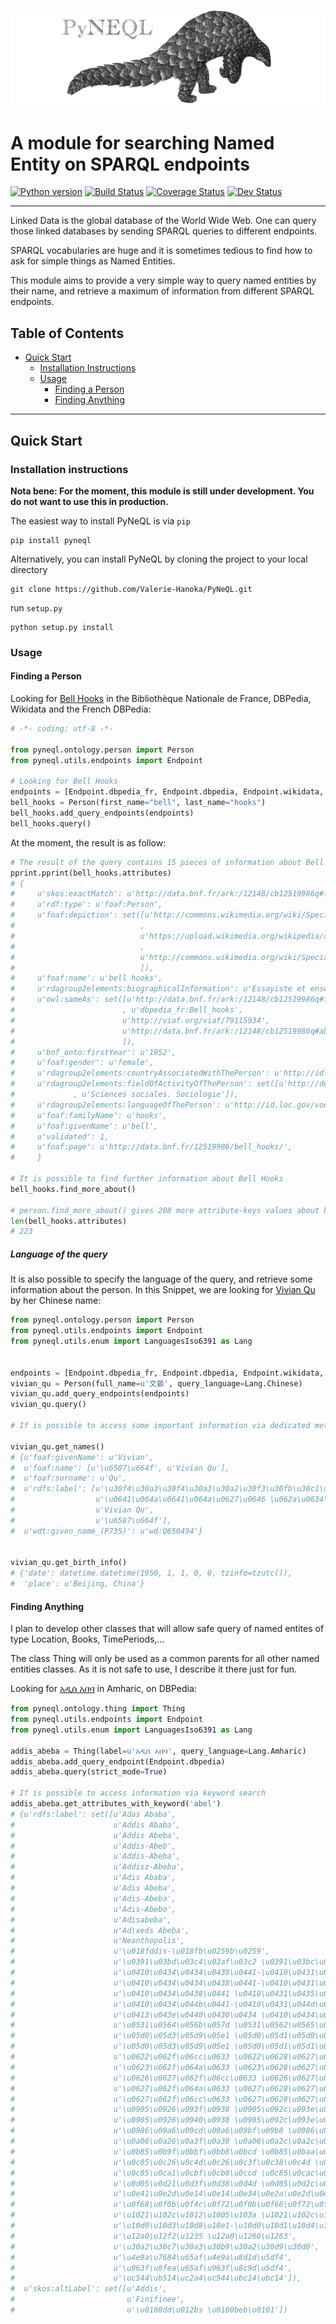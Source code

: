![PyNeQL](https://github.com/Valerie-Hanoka/PyNeQL/blob/master/illustration.png)


A module for searching Named Entity on SPARQL endpoints
===========================================================

[![Python version](https://img.shields.io/badge/python-2.7-ff69b4.svg)](https://img.shields.io/badge/python-2.7-ff69b4.svg)
[![Build Status](https://travis-ci.org/Valerie-Hanoka/PyNeQL.svg?branch=master)](https://travis-ci.org/Valerie-Hanoka/PyNeQL)
[![Coverage Status](https://coveralls.io/repos/github/Valerie-Hanoka/PyNeQL/badge.svg?branch=master)](https://coveralls.io/github/Valerie-Hanoka/PyNeQL?branch=master)
[![Dev Status](https://img.shields.io/badge/status-development%20%C2%AF%5C__(%E3%83%84)__%2F%C2%AF-lightgrey.svg)](https://img.shields.io/badge/status-development%20%C2%AF%5C__(%E3%83%84)__%2F%C2%AF-lightgrey.svg)

---------------


Linked Data is the global database of the World Wide Web.
One can query those linked databases by sending SPARQL queries to different endpoints.

SPARQL vocabularies are huge and it is sometimes tedious to find how to ask for simple
things as Named Entities.

This module aims to provide a very simple way to query named entities by their name, and retrieve
a maximum of information from different SPARQL endpoints.


Table of Contents
-----------------  

- [Quick Start](#quick-start)
    - [Installation Instructions](#installation-instructions)
    - [Usage](#usage)
        - [Finding a Person](#finding-person)
        - [Finding Anything](#finding-anything)

-----------

## Quick Start
<div id='quick-start'/>


### Installation instructions
<div id='installation-instructions'/>


**Nota bene: For the moment, this module is still under development. 
You do not want to use this in production.**


The easiest way to install PyNeQL is via `pip`

    pip install pyneql 

Alternatively, you can install PyNeQL by cloning the project to your local directory

    git clone https://github.com/Valerie-Hanoka/PyNeQL.git

run `setup.py` 

    python setup.py install



### Usage
<div id='usage'/>


#### Finding a Person
<div id='finding-person'/>

Looking for [Bell Hooks](https://fr.wikipedia.org/wiki/Bell_hooks) in the Bibliothèque Nationale de France, DBPedia, Wikidata and the French DBPedia:

```python
# -*- coding: utf-8 -*-

from pyneql.ontology.person import Person
from pyneql.utils.endpoints import Endpoint

# Looking for Bell Hooks
endpoints = [Endpoint.dbpedia_fr, Endpoint.dbpedia, Endpoint.wikidata, Endpoint.bnf]
bell_hooks = Person(first_name="bell", last_name="hooks")
bell_hooks.add_query_endpoints(endpoints)
bell_hooks.query()
```

At the moment, the result is as follow:

```python
# The result of the query contains 15 pieces of information about Bell Hooks.
pprint.pprint(bell_hooks.attributes)
# {
#     u'skos:exactMatch': u'http://data.bnf.fr/ark:/12148/cb12519986q#foaf:Person',
#     u'rdf:type': u'foaf:Person',
#     u'foaf:depiction': set([u'http://commons.wikimedia.org/wiki/Special:FilePath/Bellhooks.jpg?width=300'
#                            ,
#                            u'https://upload.wikimedia.org/wikipedia/commons/7/7b/Bellhooks.jpg'
#                            ,
#                            u'http://commons.wikimedia.org/wiki/Special:FilePath/Bellhooks.jpg'
#                            ]),
#     u'foaf:name': u'bell hooks',
#     u'rdagroup2elements:biographicalInformation': u'Essayiste et enseignante. - Militante f\xe9minisme et contre la s\xe9gragation raciale. - Fondatrice, en 2014, du bell hooks Institute, Berea College (Ky., \xc9tats-Unis). - Pseudonyme de Gloria Jean Watkins',
#     u'owl:sameAs': set([u'http://data.bnf.fr/ark:/12148/cb12519986q#foaf:Person'
#                        , u'dbpedia_fr:Bell_hooks',
#                        u'http://viaf.org/viaf/79115934',
#                        u'http://data.bnf.fr/ark:/12148/cb12519986q#about'
#                        ]),
#     u'bnf_onto:firstYear': u'1952',
#     u'foaf:gender': u'female',
#     u'rdagroup2elements:countryAssociatedWithThePerson': u'http://id.loc.gov/vocabulary/countries/xxu',
#     u'rdagroup2elements:fieldOfActivityOfThePerson': set([u'http://dewey.info/class/300/'
#             , u'Sciences sociales. Sociologie']),
#     u'rdagroup2elements:languageOfThePerson': u'http://id.loc.gov/vocabulary/iso639-2/eng',
#     u'foaf:familyName': u'hooks',
#     u'foaf:givenName': u'bell',
#     u'validated': 1,
#     u'foaf:page': u'http://data.bnf.fr/12519986/bell_hooks/',
#     }

# It is possible to find further information about Bell Hooks
bell_hooks.find_more_about()

# person.find_more_about() gives 208 more attribute-keys values about her:
len(bell_hooks.attributes)
# 223
```

##### Language of the query

It is also possible to specify the language of the query, 
and retrieve some information about the person. In this Snippet, we are looking 
for [Vivian Qu](https://en.wikipedia.org/wiki/Vivian_Qu) by her Chinese name:


```python 
from pyneql.ontology.person import Person
from pyneql.utils.endpoints import Endpoint
from pyneql.utils.enum import LanguagesIso6391 as Lang


endpoints = [Endpoint.dbpedia_fr, Endpoint.dbpedia, Endpoint.wikidata, Endpoint.bnf]
vivian_qu = Person(full_name=u'文晏', query_language=Lang.Chinese)
vivian_qu.add_query_endpoints(endpoints)
vivian_qu.query()

# If is possible to access some important information via dedicated methods

vivian_qu.get_names()
# {u'foaf:givenName': u'Vivian',
#  u'foaf:name': [u'\u6587\u664f', u'Vivian Qu'],
#  u'foaf:surname': u'Qu',
#  u'rdfs:label': [u'\u30f4\u30a3\u30f4\u30a3\u30a2\u30f3\u30fb\u30c1\u30e5\u30a4',
#                  u'\u0641\u064a\u0641\u064a\u0627\u0646 \u062a\u0634\u0648',
#                  u'Vivian Qu',
#                  u'\u6587\u664f'],
#  u'wdt:given_name_(P735)': u'wd:Q650494'}


vivian_qu.get_birth_info()
# {'date': datetime.datetime(1950, 1, 1, 0, 0, tzinfo=tzutc()),
#  'place': u'Beijing, China'}
```


#### Finding Anything
<div id='finding-anything'/>

I plan to develop other classes that will allow safe query of named entites of type 
Location, Books, TimePeriods,...

The class Thing will only be used as a common parents for all other named entities classes. 
As it is not safe to use, I describe it there just for fun.


Looking for [አዲስ አበባ](https://en.wikipedia.org/wiki/Addis_Ababa) in Amharic, on DBPedia:

```python
from pyneql.ontology.thing import Thing
from pyneql.utils.endpoints import Endpoint
from pyneql.utils.enum import LanguagesIso6391 as Lang

addis_abeba = Thing(label=u'አዲስ አበባ', query_language=Lang.Amharic)
addis_abeba.add_query_endpoint(Endpoint.dbpedia)
addis_abeba.query(strict_mode=True)

# If is possible to access information via keyword search
addis_abeba.get_attributes_with_keyword('abel')
# {u'rdfs:label': set([u'Adas Ababa',
#                      u'Addis Ababa',
#                      u'Addis Abeba',
#                      u'Addis-Abeb',
#                      u'Addis-Abeba',
#                      u'Addisz-Abeba',
#                      u'Adis Ababa',
#                      u'Adis Abeba',
#                      u'Adis-Abeba',
#                      u'Adis-Abebo',
#                      u'Adisabeba',
#                      u'Ad\xeds Abeba',
#                      u'Neanthopolis',
#                      u'\u018fddis-\u018fb\u0259b\u0259',
#                      u'\u0391\u03bd\u03c4\u03af\u03c2 \u0391\u03bc\u03c0\u03ad\u03bc\u03c0\u03b1',
#                      u'\u0410\u0434\u0434\u0438\u0441-\u0410\u0431\u0435\u0431\xe6',
#                      u'\u0410\u0434\u0434\u0438\u0441-\u0410\u0431\u0435\u0431\u0430',
#                      u'\u0410\u0434\u0438\u0441 \u0410\u0431\u0435\u0431\u0430',
#                      u'\u0410\u0434\u044b\u0441-\u0410\u0431\u044d\u0431\u0430',
#                      u'\u0413\u043e\u0440\u0430\u0434 \u0410\u0434\u044b\u0441-\u0410\u0431\u0435\u0431\u0430',
#                      u'\u0531\u0564\u056b\u057d \u0531\u0562\u0565\u0562\u0561',
#                      u'\u05d0\u05d3\u05d9\u05e1 \u05d0\u05d1\u05d0\u05d1\u05d0',
#                      u'\u05d0\u05d3\u05d9\u05e1 \u05d0\u05d1\u05d1\u05d4',
#                      u'\u0622\u062f\u06cc\u0633 \u0622\u0628\u0627\u0628\u0627',
#                      u'\u0623\u062f\u064a\u0633 \u0623\u0628\u0627\u0628\u0627',
#                      u'\u0626\u0627\u062f\u06cc\u0633 \u0626\u0627\u0628\u0627\u0628\u0627',
#                      u'\u0627\u062f\u064a\u0633 \u0627\u0628\u0627\u0628\u0627',
#                      u'\u0627\u062f\u06cc\u0633 \u0627\u0628\u0627\u0628\u0627',
#                      u'\u0905\u0926\u093f\u0938 \u0905\u092c\u093e\u092c\u093e',
#                      u'\u0905\u0926\u0940\u0938 \u0905\u092c\u093e\u092c\u093e',
#                      u'\u0986\u09a6\u09cd\u09a6\u09bf\u09b8 \u0986\u09ac\u09be\u09ac\u09be',
#                      u'\u0a06\u0a26\u0a3f\u0a38 \u0a06\u0a2c\u0a2c\u0a3e',
#                      u'\u0b85\u0b9f\u0bbf\u0bb8\u0bcd \u0b85\u0baa\u0bbe\u0baa\u0bbe',
#                      u'\u0c05\u0c26\u0c4d\u0c26\u0c3f\u0c38\u0c4d \u0c05\u0c2c\u0c3e\u0c2c\u0c3e',
#                      u'\u0c85\u0ca1\u0cbf\u0cb8\u0ccd \u0c85\u0cac\u0cbe\u0cac',
#                      u'\u0d05\u0d21\u0d3f\u0d38\u0d4d \u0d05\u0d2c\u0d46\u0d2c',
#                      u'\u0e41\u0e2d\u0e14\u0e14\u0e34\u0e2a\u0e2d\u0e32\u0e1a\u0e32\u0e1a\u0e32',
#                      u'\u0f68\u0f0b\u0f4c\u0f72\u0f0b\u0f66\u0f72\u0f0b\u0f68\u0f0b\u0f56\u0f0b\u0f56\u0f0d',
#                      u'\u1021\u102c\u1012\u1005\u103a \u1021\u102c\u1018\u102c\u1018\u102c\u1019\u103c\u102d\u102f\u1037',
#                      u'\u10d0\u10d3\u10d8\u10e1-\u10d0\u10d1\u10d4\u10d1\u10d0',
#                      u'\u12a0\u12f2\u1235 \u12a0\u1260\u1263',
#                      u'\u30a2\u30c7\u30a3\u30b9\u30a2\u30d9\u30d0',
#                      u'\u4e9a\u7684\u65af\u4e9a\u8d1d\u5df4',
#                      u'\u963f\u8fea\u65af\u963f\u8c9d\u5df4',
#                      u'\uc544\ub514\uc2a4\uc544\ubc14\ubc14']),
#  u'skos:altLabel': set([u'Addis',
#                         u'Finifinee',
#                         u'\u0100dd\u012bs \u0100beb\u0101'])

```




